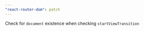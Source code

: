 ```yaml
---
"react-router-dom": patch
---
```


Check for `document` existence when checking `startViewTransition`
